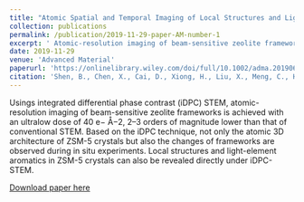 ```yaml
---
title: "Atomic Spatial and Temporal Imaging of Local Structures and Light Elements inside Zeolite Frameworks"
collection: publications
permalink: /publication/2019-11-29-paper-AM-number-1
excerpt: ' Atomic-resolution imaging of beam-sensitive zeolite frameworks is achieved with an ultralow dose'
date: 2019-11-29
venue: 'Advanced Material'
paperurl: 'https://onlinelibrary.wiley.com/doi/full/10.1002/adma.201906103'
citation: 'Shen, B., Chen, X., Cai, D., Xiong, H., Liu, X., Meng, C., Han, Y., Wei, F., Atomic Spatial and Temporal Imaging of Local Structures and Light Elements inside Zeolite Frameworks. Adv. Mater. 2020, 32, 1906103.'
---
```

Usings integrated differential phase contrast (iDPC) STEM, atomic-resolution imaging of beam-sensitive zeolite frameworks is achieved with an ultralow dose of 40 e− Å−2, 2–3 orders of magnitude lower than that of conventional STEM. Based on the iDPC technique, not only the atomic 3D architecture of ZSM-5 crystals but also the changes of frameworks are observed during in situ experiments. Local structures and light-element aromatics in ZSM-5 crystals can also be revealed directly under iDPC-STEM. 



[Download paper here](http://xiongh15.github.io/files/AM_2019.pdf)

